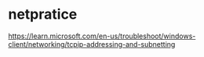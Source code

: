 # netpratice

https://learn.microsoft.com/en-us/troubleshoot/windows-client/networking/tcpip-addressing-and-subnetting

